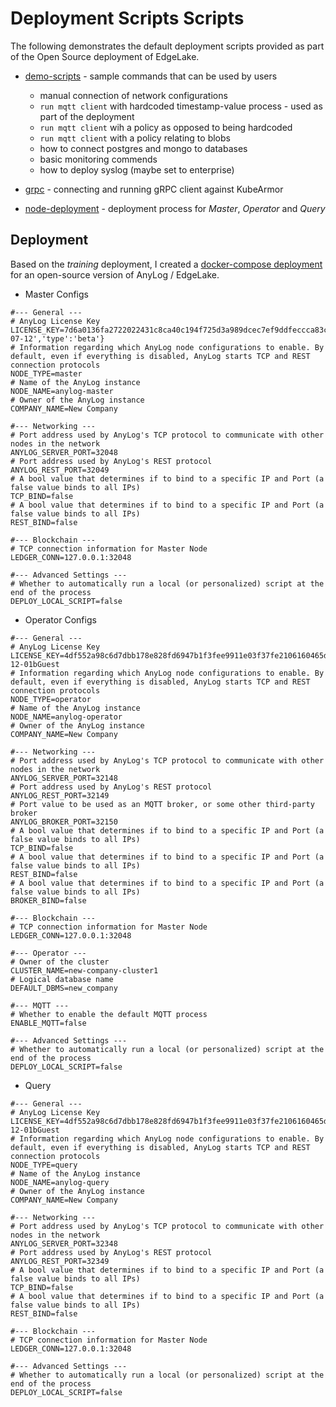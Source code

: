 # Deployment Scripts Scripts 

The following demonstrates the default deployment scripts provided as part of the Open Source deployment of EdgeLake. 

* [demo-scripts](demo-scripts) - sample commands that can be used by users
  * manual connection of network configurations
  * `run mqtt client` with hardcoded timestamp-value process - used as part of the deployment 
  * `run mqtt client` wih a policy as opposed to being hardcoded 
  * `run mqtt client` with a policy relating to blobs
  * how to connect postgres and mongo to databases
  * basic monitoring commends
  * how to deploy syslog (maybe set to enterprise)
  
* [grpc](grpc) - connecting and running gRPC client against KubeArmor

* [node-deployment](node-deployment) - deployment process for _Master_, _Operator_ and _Query_ 


## Deployment 
Based on the _training_ deployment, I created a [docker-compose deployment](docker-compose) for an open-source version of AnyLog / EdgeLake. 

* Master Configs 
```dotenv
#--- General ---
# AnyLog License Key
LICENSE_KEY=7d6a0136fa2722022431c8ca40c194f725d3a989dcec7ef9ddfeccca83cadf05776f6ef86c7f7e3cbb2b5283e7000a1e37cec998648036e069a24ff7a9c6de70e6472d9a7dc9cf8fb8a005e98e0e212b8402d4fb185f319cf9c75d20daee373b47edd4d86d6c9698dd56e96d848e952ad8ac6d39251370e445f11ea651aab6fe{'company':'Ori','expiration':'2024-07-12','type':'beta'}
# Information regarding which AnyLog node configurations to enable. By default, even if everything is disabled, AnyLog starts TCP and REST connection protocols
NODE_TYPE=master
# Name of the AnyLog instance
NODE_NAME=anylog-master
# Owner of the AnyLog instance
COMPANY_NAME=New Company

#--- Networking ---
# Port address used by AnyLog's TCP protocol to communicate with other nodes in the network
ANYLOG_SERVER_PORT=32048
# Port address used by AnyLog's REST protocol
ANYLOG_REST_PORT=32049
# A bool value that determines if to bind to a specific IP and Port (a false value binds to all IPs)
TCP_BIND=false
# A bool value that determines if to bind to a specific IP and Port (a false value binds to all IPs)
REST_BIND=false

#--- Blockchain ---
# TCP connection information for Master Node
LEDGER_CONN=127.0.0.1:32048

#--- Advanced Settings ---
# Whether to automatically run a local (or personalized) script at the end of the process
DEPLOY_LOCAL_SCRIPT=false
```

* Operator Configs
```dotenv
#--- General ---
# AnyLog License Key
LICENSE_KEY=4df552a98c6d7dbb178e828fd6947b1f3fee9911e03f37fe2106160465d9edba9eb34ca5b0c6b28a2e036dd5ed4c1590d9ae74a099ff1208775e3f3de67e571058a0a2b816e7fc45e06f33cf250851ebbce80e8b60dab00da5c425941637e636285e6883ba299d7ac810411197e09e857ba906ef39ef2cd40910f019a3c44acf2023-12-01bGuest
# Information regarding which AnyLog node configurations to enable. By default, even if everything is disabled, AnyLog starts TCP and REST connection protocols
NODE_TYPE=operator
# Name of the AnyLog instance
NODE_NAME=anylog-operator
# Owner of the AnyLog instance
COMPANY_NAME=New Company

#--- Networking ---
# Port address used by AnyLog's TCP protocol to communicate with other nodes in the network
ANYLOG_SERVER_PORT=32148
# Port address used by AnyLog's REST protocol
ANYLOG_REST_PORT=32149
# Port value to be used as an MQTT broker, or some other third-party broker
ANYLOG_BROKER_PORT=32150
# A bool value that determines if to bind to a specific IP and Port (a false value binds to all IPs)
TCP_BIND=false
# A bool value that determines if to bind to a specific IP and Port (a false value binds to all IPs)
REST_BIND=false
# A bool value that determines if to bind to a specific IP and Port (a false value binds to all IPs)
BROKER_BIND=false

#--- Blockchain ---
# TCP connection information for Master Node
LEDGER_CONN=127.0.0.1:32048

#--- Operator ---
# Owner of the cluster
CLUSTER_NAME=new-company-cluster1
# Logical database name
DEFAULT_DBMS=new_company

#--- MQTT ---
# Whether to enable the default MQTT process
ENABLE_MQTT=false

#--- Advanced Settings ---
# Whether to automatically run a local (or personalized) script at the end of the process
DEPLOY_LOCAL_SCRIPT=false
```

* Query 
```dotenv
#--- General ---
# AnyLog License Key
LICENSE_KEY=4df552a98c6d7dbb178e828fd6947b1f3fee9911e03f37fe2106160465d9edba9eb34ca5b0c6b28a2e036dd5ed4c1590d9ae74a099ff1208775e3f3de67e571058a0a2b816e7fc45e06f33cf250851ebbce80e8b60dab00da5c425941637e636285e6883ba299d7ac810411197e09e857ba906ef39ef2cd40910f019a3c44acf2023-12-01bGuest
# Information regarding which AnyLog node configurations to enable. By default, even if everything is disabled, AnyLog starts TCP and REST connection protocols
NODE_TYPE=query
# Name of the AnyLog instance
NODE_NAME=anylog-query
# Owner of the AnyLog instance
COMPANY_NAME=New Company

#--- Networking ---
# Port address used by AnyLog's TCP protocol to communicate with other nodes in the network
ANYLOG_SERVER_PORT=32348
# Port address used by AnyLog's REST protocol
ANYLOG_REST_PORT=32349
# A bool value that determines if to bind to a specific IP and Port (a false value binds to all IPs)
TCP_BIND=false
# A bool value that determines if to bind to a specific IP and Port (a false value binds to all IPs)
REST_BIND=false

#--- Blockchain ---
# TCP connection information for Master Node
LEDGER_CONN=127.0.0.1:32048

#--- Advanced Settings ---
# Whether to automatically run a local (or personalized) script at the end of the process
DEPLOY_LOCAL_SCRIPT=false
```
